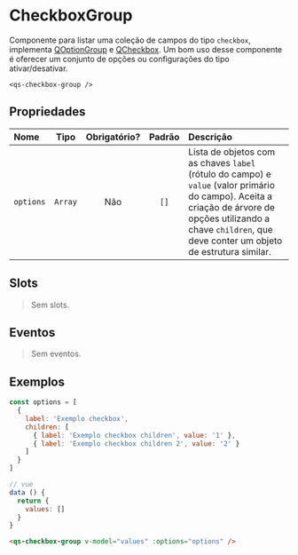 # CheckboxGroup

Componente para listar uma coleção de campos do tipo `checkbox`, implementa [QOptionGroup](https://quasar.dev/vue-components/option-group) e [QCheckbox](https://quasar.dev/vue-components/checkbox). Um bom uso desse componente é oferecer um conjunto de opções ou configurações do tipo ativar/desativar.

```
<qs-checkbox-group />
```

## Propriedades

| Nome | Tipo | Obrigatório? | Padrão | Descrição |
|:-|:-:|:-:|:-:|:-|
| `options` | `Array` | Não | `[]` | Lista de objetos com as chaves `label` (rótulo do campo) e `value` (valor primário do campo). Aceita a criação de árvore de opções utilizando a chave `children`, que deve conter um objeto de estrutura similar. |

## Slots

> Sem slots.

## Eventos

> Sem eventos.

## Exemplos

```js
const options = [
  {
    label: 'Exemplo checkbox',
    children: [
      { label: 'Exemplo checkbox children', value: '1' },
      { label: 'Exemplo checkbox children 2', value: '2' }
    ]
  }
]

// vue
data () {
  return {
    values: []
  }
}
```

```html
<qs-checkbox-group v-model="values" :options="options" />
```